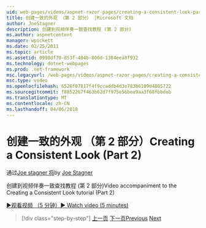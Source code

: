 ```yaml
---
uid: web-pages/videos/aspnet-razor-pages/creating-a-consistent-look-part-2
title: 创建一致的外观 （第 2 部分） |Microsoft 文档
author: JoeStagner
description: 创建到视频伴奏一致查找教程 (第 2 部分)
ms.author: aspnetcontent
manager: wpickett
ms.date: 02/25/2011
ms.topic: article
ms.assetid: 0998df70-d53f-404b-800d-1384eea8f932
ms.technology: dotnet-webpages
ms.prod: .net-framework
msc.legacyurl: /web-pages/videos/aspnet-razor-pages/creating-a-consistent-look-part-2
msc.type: video
ms.openlocfilehash: 6528f07817f4f9ccaddb4d3e783b6109d4805722
ms.sourcegitcommit: f8852267f463b62d7f975e56bea9aa3f68fbbdeb
ms.translationtype: MT
ms.contentlocale: zh-CN
ms.lasthandoff: 04/06/2018
---
```

<a name="creating-a-consistent-look-part-2"></a><span data-ttu-id="b943f-103">创建一致的外观 （第 2 部分）</span><span class="sxs-lookup"><span data-stu-id="b943f-103">Creating a Consistent Look (Part 2)</span></span>
====================
<span data-ttu-id="b943f-104">通过[Joe stagner 将](https://github.com/JoeStagner)</span><span class="sxs-lookup"><span data-stu-id="b943f-104">by [Joe Stagner](https://github.com/JoeStagner)</span></span>

<span data-ttu-id="b943f-105">创建到视频伴奏一致查找教程 (第 2 部分)</span><span class="sxs-lookup"><span data-stu-id="b943f-105">Video accompaniment to the Creating a Consistent Look tutorial (Part 2)</span></span>

[<span data-ttu-id="b943f-106">&#9654;观看视频 （5 分钟）</span><span class="sxs-lookup"><span data-stu-id="b943f-106">&#9654; Watch video (5 minutes)</span></span>](https://channel9.msdn.com/Blogs/ASP-NET-Site-Videos/creating-a-consistent-look-part-2)

> [!div class="step-by-step"]
> <span data-ttu-id="b943f-107">[上一页](creating-a-consistent-look-part-1.md)
> [下一页](working-with-forms-part-1.md)</span><span class="sxs-lookup"><span data-stu-id="b943f-107">[Previous](creating-a-consistent-look-part-1.md)
[Next](working-with-forms-part-1.md)</span></span>

